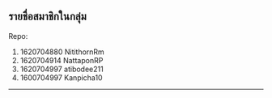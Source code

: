 ## รายชื่อสมาชิกในกลุ่ม

Repo: <url>

1. 1620704880 NitithornRm
2. 1620704914 NattaponRP
3. 1620704997 atibodee211
4. 1600704997 Kanpicha10

----------------------------
